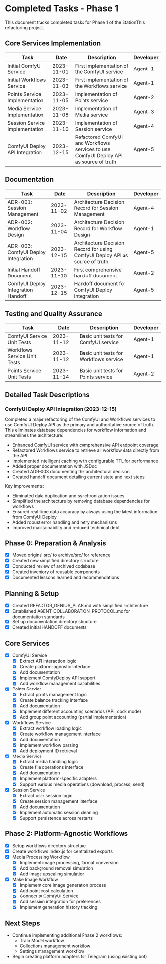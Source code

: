 # Completed Tasks - Phase 1

This document tracks completed tasks for Phase 1 of the StationThis refactoring project.

## Core Services Implementation

| Task | Date | Description | Developer |
|------|------|-------------|-----------|
| Initial ComfyUI Service | 2023-11-01 | First implementation of the ComfyUI service | Agent-1 |
| Initial Workflows Service | 2023-11-03 | First implementation of the Workflows service | Agent-1 |
| Points Service Implementation | 2023-11-05 | Implementation of Points service | Agent-2 |
| Media Service Implementation | 2023-11-08 | Implementation of Media service | Agent-3 |
| Session Service Implementation | 2023-11-10 | Implementation of Session service | Agent-4 |
| ComfyUI Deploy API Integration | 2023-12-15 | Refactored ComfyUI and Workflows services to use ComfyUI Deploy API as source of truth | Agent-5 |

## Documentation

| Task | Date | Description | Developer |
|------|------|-------------|-----------|
| ADR-001: Session Management | 2023-11-02 | Architecture Decision Record for Session Management | Agent-4 |
| ADR-002: Workflow Design | 2023-11-04 | Architecture Decision Record for Workflow Design | Agent-1 |
| ADR-003: ComfyUI Deploy Integration | 2023-12-15 | Architecture Decision Record for using ComfyUI Deploy API as source of truth | Agent-5 |
| Initial Handoff Document | 2023-11-15 | First comprehensive handoff document | Agent-2 |
| ComfyUI Deploy Integration Handoff | 2023-12-15 | Handoff document for ComfyUI Deploy integration | Agent-5 |

## Testing and Quality Assurance

| Task | Date | Description | Developer |
|------|------|-------------|-----------|
| ComfyUI Service Unit Tests | 2023-11-12 | Basic unit tests for ComfyUI service | Agent-1 |
| Workflows Service Unit Tests | 2023-11-12 | Basic unit tests for Workflows service | Agent-1 |
| Points Service Unit Tests | 2023-11-14 | Basic unit tests for Points service | Agent-2 |

## Detailed Task Descriptions

### ComfyUI Deploy API Integration (2023-12-15)

Completed a major refactoring of the ComfyUI and Workflows services to use ComfyUI Deploy API as the primary and authoritative source of truth. This eliminates database dependencies for workflow information and streamlines the architecture:

- Enhanced ComfyUI service with comprehensive API endpoint coverage
- Refactored Workflows service to retrieve all workflow data directly from the API
- Implemented intelligent caching with configurable TTL for performance
- Added proper documentation with JSDoc
- Created ADR-003 documenting the architectural decision
- Created handoff document detailing current state and next steps

Key improvements:
- Eliminated data duplication and synchronization issues
- Simplified the architecture by removing database dependencies for workflows
- Ensured real-time data accuracy by always using the latest information from ComfyUI Deploy
- Added robust error handling and retry mechanisms
- Improved maintainability and reduced technical debt

## Phase 0: Preparation & Analysis
- [x] Moved original src/ to archive/src/ for reference
- [x] Created new simplified directory structure
- [x] Conducted review of archived codebase
- [x] Created inventory of reusable components
- [x] Documented lessons learned and recommendations

## Planning & Setup
- [x] Created REFACTOR_GENIUS_PLAN.md with simplified architecture
- [x] Established AGENT_COLLABORATION_PROTOCOL.md for documentation standards
- [x] Set up documentation directory structure
- [x] Created initial HANDOFF documents

## Core Services
- [x] ComfyUI Service
  - [x] Extract API interaction logic
  - [x] Create platform-agnostic interface
  - [x] Add documentation
  - [x] Implement ComfyDeploy API support
  - [x] Add workflow management capabilities

- [x] Points Service
  - [x] Extract points management logic
  - [x] Create balance tracking interface
  - [x] Add documentation
  - [x] Implement different accounting scenarios (API, cook mode)
  - [x] Add group point accounting (partial implementation)

- [x] Workflows Service
  - [x] Extract workflow loading logic
  - [x] Create workflow management interface
  - [x] Add documentation
  - [x] Implement workflow parsing
  - [x] Add deployment ID retrieval

- [x] Media Service
  - [x] Extract media handling logic
  - [x] Create file operations interface
  - [x] Add documentation
  - [x] Implement platform-specific adapters
  - [x] Support various media operations (download, process, send)

- [x] Session Service
  - [x] Extract user session logic
  - [x] Create session management interface
  - [x] Add documentation
  - [x] Implement automatic session cleaning
  - [x] Support persistence across restarts

## Phase 2: Platform-Agnostic Workflows
- [x] Setup workflows directory structure
- [x] Create workflows index.js for centralized exports
- [x] Media Processing Workflow
  - [x] Implement image processing, format conversion
  - [x] Add background removal simulation
  - [x] Add image upscaling simulation
- [x] Make Image Workflow
  - [x] Implement core image generation process
  - [x] Add point cost calculation
  - [x] Connect to ComfyUI Service
  - [x] Add session integration for preferences
  - [x] Implement generation history tracking

## Next Steps
- Continue implementing additional Phase 2 workflows:
  - Train Model workflow
  - Collections management workflow
  - Settings management workflow
- Begin creating platform adapters for Telegram (using existing bot) 